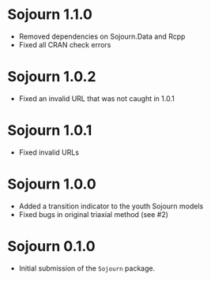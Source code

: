 # Sojourn 1.1.0

* Removed dependencies on Sojourn.Data and Rcpp
* Fixed all CRAN check errors

# Sojourn 1.0.2

* Fixed an invalid URL that was not caught in 1.0.1

# Sojourn 1.0.1

* Fixed invalid URLs

# Sojourn 1.0.0

* Added a transition indicator to the youth Sojourn models
* Fixed bugs in original triaxial method (see #2)

# Sojourn 0.1.0

* Initial submission of the `Sojourn` package.
